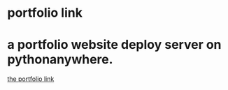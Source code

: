 # portfolio link 
# a portfolio website deploy server on pythonanywhere.

[the portfolio link](/HanaW7.pythonanywhere.com)
